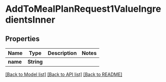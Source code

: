 # AddToMealPlanRequest1ValueIngredientsInner

## Properties

Name | Type | Description | Notes
------------ | ------------- | ------------- | -------------
**name** | **String** |  | 

[[Back to Model list]](../README.md#documentation-for-models) [[Back to API list]](../README.md#documentation-for-api-endpoints) [[Back to README]](../README.md)


